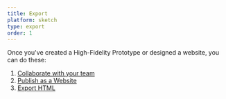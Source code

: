 ```yaml
---
title: Export
platform: sketch
type: export
order: 1
---
```


Once you've created a High-Fidelity Prototype or designed a website, you can do these:

1. [Collaborate with your team](work-in-teams.html)
2. [Publish as a Website](05-publish-and-manage-website.html)
3. [Export HTML](https://docs.animaapp.com/v3/export/export-html.html)

